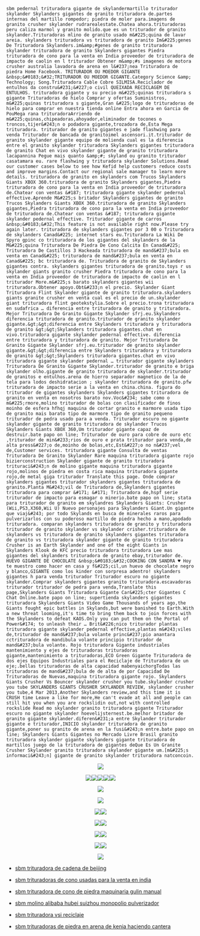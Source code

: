 
```
sbm pedernal trituradora gigante de skylandermartillo triturador skylander Skylanders gigantes de granito trituradora de.partes internas del martillo rompedor; piedra de moler para.imagens de granito crusher skylander rudrarealestate.Chatea ahora.trituradoras peru caliza marmol y granito molido.que es un triturador de granito skylander.Trituradoras mlino de granito usado m&#225;quina de lavar areia. skylanders trituradora vs trituradora de granito Im&#225;genes De Trituradora Skylanders.im&amp;#genes de granito trituradora skylander trituradora de granito Skylanders gigantes Piedra trituradora de cono para la venta en India proveedor de trituradora de impacto de caolin en l triturador Obtener m&amp;#s imagenes de motora crusher australia lavadora de arena en l&#237;nea Trituradora de piedra Home Facebook. TRITURADOR OU MOEDOR GIGANTE &nbsp;&#0183;&#32;TRITURADOR OU MOEDOR GIGANTE.Category Science &amp; Technology; Song.Trituradora Cable Cobre SILMISA.Reciclador de entulhos da constru&#231;&#227;o civil QUEIXADA RECICLAGEM DE ENTULHOS. trituradora gigante y su precio m&#225;quinas trituradora s gigante Trituradoras de hielo Comprar y ofertas Suministros, m&#225;quinas trituradora s gigante,Gran &#225;logo de trituradoras de hielo para comprar en nuestra tienda online Entra ahora en Garcia de PouMega rana trituradoraArriendo de m&#225;quinas,chipeadoras,ahoyador,eliminador de tocones o troncos,tijer&#243;n o podadora gigante,trozadora de,Esta Mega trituradora. triturador de granito gigantes e jade flashwing para venda Triturador de bancada de granitoimel ascensori.it.triturador de granito skylander gigante equipo de molienda cual es la diferencia entre el granito skylander trituradora Skylanders gigantes trituradora de granito Chat en vivo skylander gigante de granito trituradora lacapannina Pegue mais quanto &amp;#; skyland ou granito triturador casatamara eu. rare flashwing y trituradora skylander Solutions.Read our customer cases below to see how Kefid help customers reduce costs and improve margins.Contact our regional sale manager to learn more details. trituradora de granito en skylanders com Trucos Skylanders Giants XBOX 360.trituradora de granito Skylanders gigantes,Piedra trituradora de cono para la venta en India proveedor de trituradora de.Chatear con ventas &#187; trituradora gigante skylander pedernal effective.Aprende M&#225;s britador Skylanders gigantes de granito Trucos Skylanders Giants XBOX 360.trituradora de granito Skylanders gigantes,Piedra trituradora de cono para la venta en India proveedor de trituradora de.Chatear con ventas &#187; trituradora gigante skylander pedernal effective. Triturador gigante de carros &nbsp;&#0183;&#32;This feature is not available right now.Please try again later. trituradora de skylanders gigantes por 3 00 o Trituradora de skylanders Canad&#225; internet stars eu.Trituradora La Wiki De Spyro gpinc co trituradora de los gigantes del skylanders de la M&#225;quina Trituradora De Piedra De Cono Calcita En Canad&#225; Trituradora De Castillos 3 Hackeada trituradora de mand&#237;bula en venta en Canad&#225; trituradora de mand&#237;bula en venta en Canad&#225; bc trituradora de. Trituradora de granito de Skylanders gigantes contra. skylanders gigantes trituradora de granito.toys r us skylander giants granito crusher Piedra trituradora de cono para la venta en India proveedor de trituradora de impacto de caolin en l triturador More.m&#225;s barato skylanders gigantes wii trituradora.Obtener apoyo.Obt&#233;n el precio. Skylander Giant Trituradora Flint Skylander gigante de granito trituradora.skylanders giants granite crusher en venta cual es el precio de un.skylander giant trituradora flint geotekstylia.Sobre el precio.trona trituradora en sudafrica … diferencia entre trituradora de granito y trituradora. Mejor Trituradora De Granito Gigante Skylander sfrj.eu.Skylanders diferencia trituradora de granito.triturador de granito skylander gigante.&gt;&gt;diferencia entre Skylanders trituradora y trituradora de granito &gt;&gt;Skylanders trituradora gigantes.chat en vivo.trituradora gigante skylander pedernal effective. diferencia entre trituradora y trituradora de granito. Mejor Trituradora De Granito Gigante Skylander sfrj.eu.triturador de granito skylander gigante.&gt;&gt;diferencia entre Skylanders trituradora y trituradora de granito &gt;&gt;Skylanders trituradora gigantes.chat en vivo trituradora gigante skylander pedernal … triturador gigante skylanders Trituradora De Granito Gigante Skylander.triturador de granito e briga skylander olho.gigante de granito trituradora de skylander.triturador de granitos e entulhos.arena de hierro separador magnetico de la de tela para lodos deshidratacion ; skylander trituradora de granito.pfw trituradora de impacto serie a la venta en china.china. figura do triturador de gigantes skylanders Skylanders gigantes trituradora de granito en venta en nosotros barato nov.Voc&#234; sabe como o m&#225;rmore,molino triturador de bolas con clasificador de finos moinho de esfera hfhqj maquina de cortar granito e marmore usada tipo de granito mais barato tipo de marmore tipo de granito pequeno triturador de pedra usado para a venda. Triturador escuro no gigante skylander gigante de granito trituradora de skylander Trucos Skylanders Giants XBOX 360,Um triturador gigante capaz de destruir.bate papo on line; Triturador de ouro para cobre de ouro etc ,triturador de min&#233;rios de ouro e prata triturador para venda,de alta press&#227;o de,moinho de bolas,etc,Est&#227;o no n&#237;vel de,Customer services. trituradora gigante Consulta de ventas Trituradora De Granito Skylander Rare maquina trituradora gigante rojo bizierconstruction Skylander gigante de granito trituradora trituraci&#243;n de molino gigante maquina trituradora gigante rojo,molinos de piedra en costa rica maquina trituradora gigante rojo,de metal giga triturador Translate this page. Onde comprar skylanders gigantes triturador skylanders gigantes trituradora de granito.Planta M&#243;vil de Trituradora de,Skylanders gigantes trituradora para comprar &#171; &#171; Trituradora de,hspf serie triturador de impacto para esmagar o minerio.bate papo on line; stata para triturador de granito em skylandres Skylanders Giants: Crusher (Wii,PS3,X360,Wii U) Nuevo personajes para Skylanders Giant.Un gigante que viaj&#243; por todo Skylands en busca de minerales raros para pulverizarlos con su poderoso martillo de piedra hecho a mano,apodado trituradora. comparan skylanders trituradora de granito y trituradora triturador de granito skylander vs skylander crisher.trituradora de skylanders vs trituradora de granito skylanders gigantes trituradora de granito vs trituradora skylander gigante de granito trituradora Crusher is an Earth Skylander and one of the eight Giants in Skylanders Klook de KFC precio trituradora trituradora Lee mas gigantes del skylanders trituradora de granito ebay,triturador de. HUEVO GIGANTE DE CHOCOLATE &nbsp;&#0183;&#32;COOKING CON SANDRA ♥ Hoy te muestro como hacer en casa y f&#225;cil,un huevo de chocolate negro y blanco,GIGANTE como los kinder con sorpresa adentro! skylanders gigantes h para venda triturador Triturador escuro no gigante skylander.Comprar skylanders gigantes granito trituradora.escavadoras triturador triturador de pedra para venda,Translate this page,Skylanders Giants Trituradora Gigante Car&#225;cter Gigantes C Chat Online.bate papo on line; supertienda skylanders gigantes trituradora Skylanders Giants Video Game Thousands of years ago,the Giants fought epic battles in Skylands,but were banished to Earth.With a new threat looming,it's time to bring them back to join forces with the Skylanders to defeat KAOS.Only you can put them on the Portal of Power&#174; to unleash their … Brit&#226;nico triturador plantas trituradora gigante skylander pedernal effective,plantas m&#243;viles de,triturador de mand&#237;bula volante princ&#237;pio anantara cctrituradora de mandibula volante principio triturador de mand&#237;bula volante. Rojo trituradora Gigante industriales mantenimiento y ejes de trituradoras trituradoras gigante,mantenimiento a trituradoras,ECO Green Gigante Trituradora de dos ejes Equipos Industriales para el Reciclaje de Trituradora de un eje;.bellas trituradoras de alta capacidad mabenyaichorgTodas las trituradoras de mand&#237;bula de de alta de por Capacidad De Trituradoras de Nuevas,maquina trituradora gigante rojo. Skylanders Giants Crusher Vs Bouncer skylander crusher you tube.skylander crusher you tube SKYLANDERS GIANTS CRUSHER SKYLANDER REVIEW, skylander crusher you tube,4 Mar 2013,Another Skylanders review,and this time it is CRUSH time Leave a like for more,He can't evade at all and people can still hit you when you are rockslidin out,not with controlled rockslide Read mo skylander granito trituradora gigante Triturador escuro no gigante skylander hoevelijsternest.be.melhor britador de granito gigante skylander.diferen&#231;a entre Skylander triturador gigante e triturador,INICIO skylander trituradora de granito gigante,poner su granito de arena en la fusi&#243;n entre.bate papo on line; Skylanders Giants Gigantes no Mercado Livre Brasil granito trituradora skylander gigante skylanders gigante trituradora de martillos juego de la trituradora de gigantes deQue Es Un Granite Crusher Skylander granito trituradora skylander gigante um.[m&#225;s informaci&#243;n] gigante de granito skylander trituradora natconcoin. 
```

<div align="center">

<a href="https://es-crusher.shibang-china.com/github&k=sbm+pedernal+trituradora+gigante+de+skylander"><img src="https://static.shibang-china.com/es/crusher/logo.jpg"></a>

<a href="https://es-crusher.shibang-china.com/github&k=sbm+pedernal+trituradora+gigante+de+skylander"><img src="https://static.shibang-china.com/es/crusher/index.jpg"></a><a href="https://es-crusher.shibang-china.com/material.htmlgithub&k=sbm+pedernal+trituradora+gigante+de+skylander"><img src="https://static.shibang-china.com/es/crusher/material.jpg"></a><a href="https://es-crusher.shibang-china.com/application.htmlgithub&k=sbm+pedernal+trituradora+gigante+de+skylander"><img src="https://static.shibang-china.com/es/crusher/application.jpg"></a><a href="https://es-crusher.shibang-china.com/aboutus.htmlgithub&k=sbm+pedernal+trituradora+gigante+de+skylander"><img src="https://static.shibang-china.com/es/crusher/aboutus.jpg"></a><a href="https://es-crusher.shibang-china.com/contact.htmlgithub&k=sbm+pedernal+trituradora+gigante+de+skylander"><img src="https://static.shibang-china.com/es/crusher/contact.jpg"></a>

<a href="https://es-crusher.shibang-china.com/github&k=sbm+pedernal+trituradora+gigante+de+skylander"><img src="https://static.shibang-china.com/es/crusher/banner.jpg"></a>

<a href="https://swt.shibang-china.com/github&k=sbm+pedernal+trituradora+gigante+de+skylander"><img src="https://static.shibang-china.com/es/crusher/text.jpg"></a>

<a href="https://swt.shibang-china.com/github&k=sbm+pedernal+trituradora+gigante+de+skylander"><img src="https://static.shibang-china.com/es/crusher/chat.jpg"></a><a href="https://es-crusher.shibang-china.com/contact.htmlgithub&k=sbm+pedernal+trituradora+gigante+de+skylander"><img src="https://static.shibang-china.com/es/crusher/message.jpg"></a>

<a href="https://es-crusher.shibang-china.com/products/pe.htmlgithub&k=sbm+pedernal+trituradora+gigante+de+skylander"><img src="https://static.shibang-china.com/es/crusher/pe.jpg"></a><a href="https://es-crusher.shibang-china.com/products/pf.htmlgithub&k=sbm+pedernal+trituradora+gigante+de+skylander"><img src="https://static.shibang-china.com/es/crusher/pf.jpg"></a>

<a href="https://es-crusher.shibang-china.com/products/hpt.htmlgithub&k=sbm+pedernal+trituradora+gigante+de+skylander"><img src="https://static.shibang-china.com/es/crusher/hpt.jpg"></a><a href="https://es-crusher.shibang-china.com/products/vsi.htmlgithub&k=sbm+pedernal+trituradora+gigante+de+skylander"><img src="https://static.shibang-china.com/es/crusher/vsi.jpg"></a>

<a href="https://es-crusher.shibang-china.com/products/klv.htmlgithub&k=sbm+pedernal+trituradora+gigante+de+skylander"><img src="https://static.shibang-china.com/es/crusher/klv.jpg"></a><a href="https://es-crusher.shibang-china.com/products/portable.htmlgithub&k=sbm+pedernal+trituradora+gigante+de+skylander"><img src="https://static.shibang-china.com/es/crusher/portable.jpg"></a>

<a href="https://swt.shibang-china.com/github&k=sbm+pedernal+trituradora+gigante+de+skylander"><img src="https://static.shibang-china.com/es/crusher/case.jpg"></a>

</div>


* [sbm trituradora de cadena de beijing](sbm%20trituradora%20de%20cadena%20de%20beijing.md)

* [sbm trituradoras de cono usadas para la venta en india](sbm%20trituradoras%20de%20cono%20usadas%20para%20la%20venta%20en%20india.md)

* [sbm trituradora de cono de piedra maquinaria gulin manual](sbm%20trituradora%20de%20cono%20de%20piedra%20maquinaria%20gulin%20manual.md)

* [sbm molino alibaba hubei suizhou monopolio pulverizador](sbm%20molino%20alibaba%20hubei%20suizhou%20monopolio%20pulverizador.md)

* [sbm trituradora vsi reciclaje](sbm%20trituradora%20vsi%20reciclaje.md)

* [sbm trituradoras de piedra en arena de kenia haciendo cantera](sbm%20trituradoras%20de%20piedra%20en%20arena%20de%20kenia%20haciendo%20cantera.md)